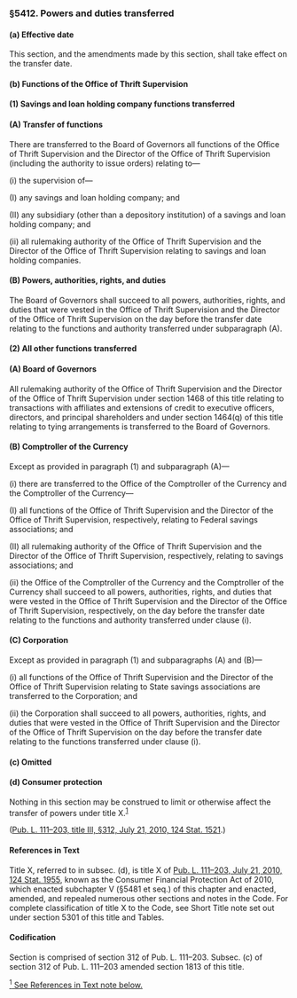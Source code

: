 ### §5412. Powers and duties transferred ###

[]()

#### (a) Effective date ####

This section, and the amendments made by this section, shall take effect on the transfer date.

[]()

#### (b) Functions of the Office of Thrift Supervision ####

[]()

#### (1) Savings and loan holding company functions transferred ####

[]()

#### (A) Transfer of functions ####

There are transferred to the Board of Governors all functions of the Office of Thrift Supervision and the Director of the Office of Thrift Supervision (including the authority to issue orders) relating to—

[]()

(i) the supervision of—

[]()

(I) any savings and loan holding company; and

[]()

(II) any subsidiary (other than a depository institution) of a savings and loan holding company; and

[]()

(ii) all rulemaking authority of the Office of Thrift Supervision and the Director of the Office of Thrift Supervision relating to savings and loan holding companies.

[]()

#### (B) Powers, authorities, rights, and duties ####

The Board of Governors shall succeed to all powers, authorities, rights, and duties that were vested in the Office of Thrift Supervision and the Director of the Office of Thrift Supervision on the day before the transfer date relating to the functions and authority transferred under subparagraph (A).

[]()

#### (2) All other functions transferred ####

[]()

#### (A) Board of Governors ####

All rulemaking authority of the Office of Thrift Supervision and the Director of the Office of Thrift Supervision under section 1468 of this title relating to transactions with affiliates and extensions of credit to executive officers, directors, and principal shareholders and under section 1464(q) of this title relating to tying arrangements is transferred to the Board of Governors.

[]()

#### (B) Comptroller of the Currency ####

Except as provided in paragraph (1) and subparagraph (A)—

[]()

(i) there are transferred to the Office of the Comptroller of the Currency and the Comptroller of the Currency—

[]()

(I) all functions of the Office of Thrift Supervision and the Director of the Office of Thrift Supervision, respectively, relating to Federal savings associations; and

[]()

(II) all rulemaking authority of the Office of Thrift Supervision and the Director of the Office of Thrift Supervision, respectively, relating to savings associations; and

[]()

(ii) the Office of the Comptroller of the Currency and the Comptroller of the Currency shall succeed to all powers, authorities, rights, and duties that were vested in the Office of Thrift Supervision and the Director of the Office of Thrift Supervision, respectively, on the day before the transfer date relating to the functions and authority transferred under clause (i).

[]()

#### (C) Corporation ####

Except as provided in paragraph (1) and subparagraphs (A) and (B)—

[]()

(i) all functions of the Office of Thrift Supervision and the Director of the Office of Thrift Supervision relating to State savings associations are transferred to the Corporation; and

[]()

(ii) the Corporation shall succeed to all powers, authorities, rights, and duties that were vested in the Office of Thrift Supervision and the Director of the Office of Thrift Supervision on the day before the transfer date relating to the functions transferred under clause (i).

[]()

#### (c) Omitted ####

[]()

#### (d) Consumer protection ####

Nothing in this section may be construed to limit or otherwise affect the transfer of powers under title X.<sup><a href="#5412_1_target" name="5412_1">1</a></sup>

([Pub. L. 111–203, title III, §312, July 21, 2010, 124 Stat. 1521](/statviewer.htm?volume=124&page=1521).)

#### References in Text ####

Title X, referred to in subsec. (d), is title X of [Pub. L. 111–203, July 21, 2010, 124 Stat. 1955](/statviewer.htm?volume=124&page=1955), known as the Consumer Financial Protection Act of 2010, which enacted subchapter V (§5481 et seq.) of this chapter and enacted, amended, and repealed numerous other sections and notes in the Code. For complete classification of title X to the Code, see Short Title note set out under section 5301 of this title and Tables.

#### Codification ####

Section is comprised of section 312 of Pub. L. 111–203. Subsec. (c) of section 312 of Pub. L. 111–203 amended section 1813 of this title.

[<sup>1</sup> See References in Text note below.](#5412_1)